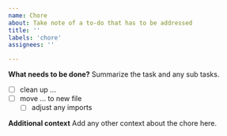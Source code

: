 ```yaml
---
name: Chore
about: Take note of a to-do that has to be addressed
title: ''
labels: 'chore'
assignees: ''

---
```


**What needs to be done?**
Summarize the task and any sub tasks.

-   [ ] clean up ...
-   [ ] move ... to new file
    -   [ ] adjust any imports

**Additional context**
Add any other context about the chore here.
